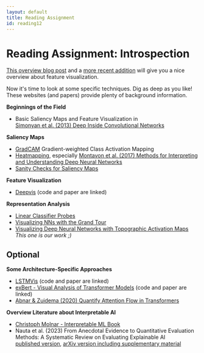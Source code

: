 ```yaml
---
layout: default
title: Reading Assignment
id: reading12
---
```



# Reading Assignment: Introspection

[This overview blog post](https://distill.pub/2017/feature-visualization/)
and a [more recent addition](https://distill.pub/2018/building-blocks/) will give you a nice overview about feature visualization.

Now it's time to look at some specific techniques. Dig as deep as you like! These websites (and papers) provide plenty of background information.

**Beginnings of the Field**
- Basic Saliency Maps and Feature Visualization in   
  [Simonyan et al. (2013) Deep Inside Convolutional Networks](https://arxiv.org/pdf/1312.6034.pdf)

**Saliency Maps**
- [GradCAM](http://gradcam.cloudcv.org/) Gradient-weighted Class Activation Mapping
- [Heatmapping](http://heatmapping.org/), especially [Montavon et al. (2017) Methods for Interpreting and Understanding Deep Neural Networks](https://arxiv.org/abs/1706.07979)
- [Sanity Checks for Saliency Maps](https://proceedings.neurips.cc/paper_files/paper/2018/file/294a8ed24b1ad22ec2e7efea049b8737-Paper.pdf)

**Feature Visualization**
- [Deepvis](http://yosinski.com/deepvis)
  (code and paper are linked)

**Representation Analysis**
- [Linear Classifier Probes](https://arxiv.org/pdf/1610.01644.pdf)
- [Visualizing NNs with the Grand Tour](https://distill.pub/2020/grand-tour/)
- [Visualizing Deep Neural Networks with Topographic Activation Maps](https://ebooks.iospress.nl/volumearticle/63328)  
  *This one is our work ;)*


## Optional

**Some Architecture-Specific Approaches**

- [LSTMVis](http://lstm.seas.harvard.edu/)
	(code and paper are linked)
- [exBert - Visual Analysis of Transformer Models](https://exbert.net) (code and paper are linked)
- [Abnar & Zuidema (2020) Quantify Attention Flow in Transformers](https://arxiv.org/abs/2005.00928)

**Overview Literature about Interpretable AI**
- [Christoph Molnar - Interpretable ML Book](https://christophm.github.io/interpretable-ml-book/)
- Nauta et al. (2023) From Anecdotal Evidence to Quantitative Evaluation Methods: A Systematic Review on Evaluating Explainable AI  
    [published version](https://dl.acm.org/doi/10.1145/3583558), [arXiv version including supplementary material](https://arxiv.org/abs/2201.08164) 
